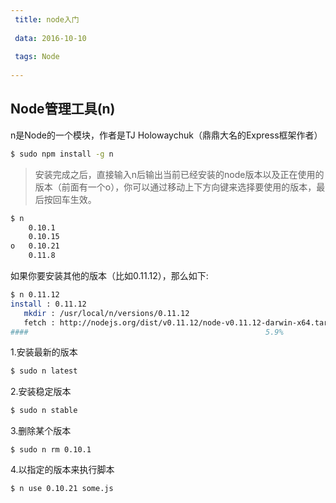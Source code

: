 ```yaml
---
 title: node入门
 
 data: 2016-10-10
 
 tags: Node
 
---
```

## Node管理工具(n)
n是Node的一个模块，作者是TJ Holowaychuk（鼎鼎大名的Express框架作者）

```bash
$ sudo npm install -g n
```
>安装完成之后，直接输入n后输出当前已经安装的node版本以及正在使用的版本（前面有一个o），你可以通过移动上下方向键来选择要使用的版本，最后按回车生效。

```bash
$ n
    0.10.1 
    0.10.15 
o   0.10.21 
    0.11.8
```

如果你要安装其他的版本（比如0.11.12），那么如下:

```bash
$ n 0.11.12
install : 0.11.12
   mkdir : /usr/local/n/versions/0.11.12
   fetch : http://nodejs.org/dist/v0.11.12/node-v0.11.12-darwin-x64.tar.gz
####                                                     5.9%
```

1.安装最新的版本

```bash
$ sudo n latest
```
2.安装稳定版本

```bash
$ sudo n stable
```
3.删除某个版本

```
$ sudo n rm 0.10.1 
```
4.以指定的版本来执行脚本

```
$ n use 0.10.21 some.js
```
